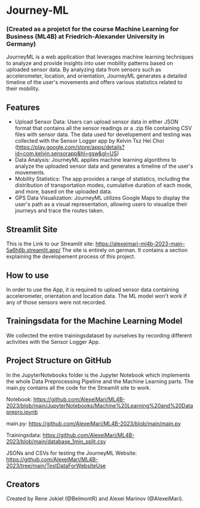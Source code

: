 # Journey-ML 
### (Created as a projetct for the course Machine Learning for Business (ML4B) at Friedrich-Alexander University in Germany)

JourneyML is a web application that leverages machine learning techniques to analyze and provide insights into user mobility patterns based on uploaded sensor data. 
By analyzing data from sensors such as accelerometer, location, and orientation, JourneyML generates a detailed timeline of the user's movements and offers various statistics related to their mobility.

## Features 
- Upload Sensor Data: Users can upload sensor data in either JSON format that contains all the sensor readings or a .zip file containing CSV files with sensor data.
  The data used for developement and testing was collected with the Sensor Logger app by Kelvin Tsz Hei Choi (https://play.google.com/store/apps/details?id=com.kelvin.sensorapp&hl=gsw&gl=US)
- Data Analysis: JourneyML applies machine learning algorithms to analyze the uploaded sensor data and generates a timeline of the user's movements.
- Mobility Statistics: The app provides a range of statistics, including the distribution of transportation modes, cumulative duration of each mode, and more, based on the uploaded data.
- GPS Data Visualization: JourneyML utilizes Google Maps to display the user's path as a visual representation, allowing users to visualize their journeys and trace the routes taken.

## Streamlit Site
This is the Link to our Streamlit site:
https://alexeimari-ml4b-2023-main-5a6h6b.streamlit.app/
The site is entirely on german. It contains a section explaining the developement process of this project.

## How to use
In order to use the App, it is required to upload sensor data containing accelerometer, orientation and location data. The ML model won't work if any of those sensors were not recorded.

## Trainingsdata for the Machine Learning Model
We collected the entire trainingsdataset by ourselves by recording different activities with the Sensor Logger App.

## Project Structure on GitHub
In the JupyterNotebooks folder is the Jupyter Notebook which implements the whole Data Preprocessing Pipeline and the Machine Learning parts. The main.py contains all the code for the Streamlit site to work.

Notebook: https://github.com/AlexeiMari/ML4B-2023/blob/main/JupyterNotebooks/Machine%20Learning%20and%20Dataprepro.ipynb

main.py: https://github.com/AlexeiMari/ML4B-2023/blob/main/main.py

Trainingsdata: https://github.com/AlexeiMari/ML4B-2023/blob/main/database_1min_split.csv

JSONs and CSVs for testing the JourneyML Website: https://github.com/AlexeiMari/ML4B-2023/tree/main/TestDataForWebsiteUse 

## Creators
Created by Rene Jokiel (@BelmontR) and Alexei Marinov (@AlexeiMari).
